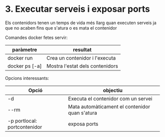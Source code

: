 # 3. Executar serveis i exposar ports

Els contenidors tenen un temps de vida més llarg quan executen serveis ja que
no acaben fins que s'atura o es mata el contenidor

Comandes docker fetes servir:

| paràmetre      | resultat                        |
| -------------- | ------------------------------- |
| docker run     | Crea un contenidor i l'executa  |
| docker ps [-a] | Mostra l'estat dels contenidors |

Opcions interessants:

| Opció                        | objectiu                                       |
| ---------------------------- | ---------------------------------------------- |
| -d                           | Executa el contenidor com un servei            |
| --rm                         | Mata automàticament el contenidor quan s'atura |
| -p portlocal: portcontenidor | exposa ports                                   |
